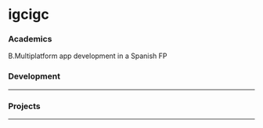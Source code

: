 # igcigc

### Academics

B.Multiplatform app development in a Spanish FP

### Development

-----

### Projects

-----
